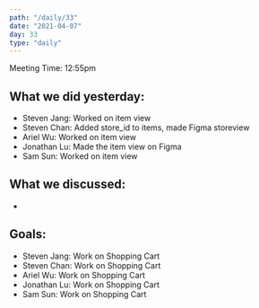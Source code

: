 ```yaml
---
path: "/daily/33"
date: "2021-04-07"
day: 33
type: "daily"
---
```


<!-- Output copied to clipboard! -->


Meeting Time: 12:55pm


## What we did yesterday:



*   Steven Jang: Worked on item view
*   Steven Chan: Added store_id to items, made Figma storeview
*   Ariel Wu: Worked on item view
*   Jonathan Lu: Made the item view on Figma
*   Sam Sun: Worked on item view


## What we discussed:



*   


## Goals:



*   Steven Jang: Work on Shopping Cart
*   Steven Chan: Work on Shopping Cart
*   Ariel Wu: Work on Shopping Cart
*   Jonathan Lu: Work on Shopping Cart
*   Sam Sun: Work on Shopping Cart